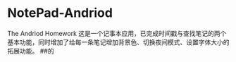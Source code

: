 # NotePad-Andriod
The Andriod Homework
这是一个记事本应用，已完成时间戳与查找笔记的两个基本功能，同时增加了给每一条笔记增加背景色、切换夜间模式、设置字体大小的拓展功能。
##的
